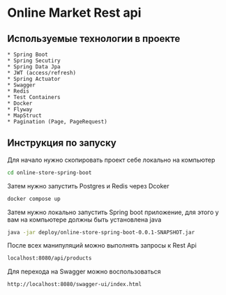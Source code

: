 ﻿# Online Market Rest api
## Используемые технологии в проекте 

    * Spring Boot
    * Spring Secutiry
    * Spring Data Jpa
    * JWT (access/refresh)
    * Spring Actuator
    * Swagger
    * Redis
    * Test Containers
    * Docker 
    * Flyway
    * MapStruct
    * Pagination (Page, PageRequest)
    
## Инструкция по запуску 
Для начало нужно скопировать проект себе локально на компьютер
```bash
cd online-store-spring-boot
```
Затем нужно запустить Postgres и Redis через Dcoker
```bash
docker compose up
```
Затем нужно локально запустить Spring boot приложение, для этого у вам на компьютере должны быть установлена java
```bash
java -jar deploy/online-store-spring-boot-0.0.1-SNAPSHOT.jar
```
После всех манипуляций можно выполнять запросы к Rest Api
```bash
localhost:8080/api/products
```
Для перехода на Swagger можно воспользоваться
```bash
http://localhost:8080/swagger-ui/index.html
```

